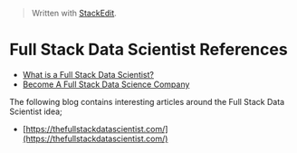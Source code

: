 > Written with [StackEdit](https://stackedit.io/).

# Full Stack Data Scientist References

- [What is a Full Stack Data Scientist?](https://thefullstackdatascientist.com/blog/what-is-a-full-stack-data-scientist/)
- [Become A Full Stack Data Science Company](https://blog.dominodatalab.com/become-full-stack-data-science-company/)

The following blog contains interesting articles around the Full Stack Data Scientist idea;

- [https://thefullstackdatascientist.com/](https://thefullstackdatascientist.com/)
<!--stackedit_data:
eyJoaXN0b3J5IjpbMTAwNjY2OTk3MF19
-->